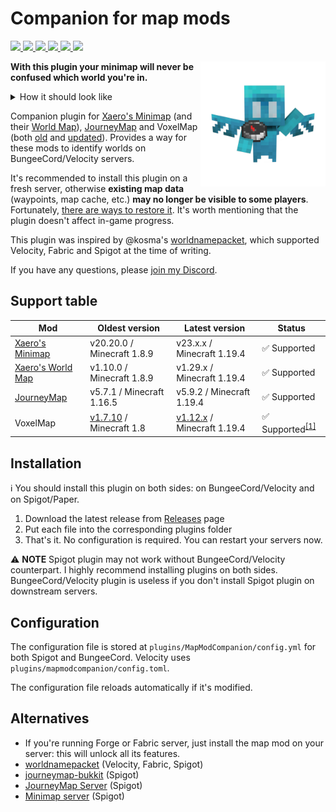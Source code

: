 # Companion for map mods

<p>
  <a href="https://github.com/turikhay/MapModCompanion/blob/main/LICENSE.txt">
    <img src="https://img.shields.io/github/license/turikhay/MapModCompanion">
  </a>
  <a href="https://github.com/turikhay/MapModCompanion/actions/workflows/e2e_minmax.yml">
    <img src="https://github.com/turikhay/MapModCompanion/actions/workflows/e2e_minmax.yml/badge.svg" />
  </a>
  <a href="https://modrinth.com/plugin/modmapcompanion">
    <img src="https://img.shields.io/modrinth/dt/UO7aDcrF?label=Modrinth%20%28downloads%29" />
  </a>
  <a href="https://www.curseforge.com/minecraft/bukkit-plugins/mapmodcompanion">
    <img src="https://cf.way2muchnoise.eu/full_674380_downloads.svg">
  </a>
  <a href="https://www.spigotmc.org/resources/mapmodcompanion.105128/">
    <img src="https://img.shields.io/spiget/downloads/105128?label=Spigot%20%28downloads%29">
  </a>
  <a href="https://www.buymeacoffee.com/turikhay">
    <img src="https://www.buymeacoffee.com/assets/img/custom_images/orange_img.png" height="20px">
  </a>
</p>

<img
  align="right"
  width="200"
  height="200"
  src="https://raw.githubusercontent.com/turikhay/MapModCompanion-design/main/allaylogo3_1000_10.png"
  alt="Allay from Minecraft holding a compass and waving with their other hand at the viewer"
/>

**With this plugin your minimap will never be confused which world you're in.**

<details><summary>How it should look like</summary>

| Mod | Screenshot |
| ----|------------|
| Xaero's WorldMap | <img src="https://raw.githubusercontent.com/turikhay/MapModCompanion-design/main/2023-03-28_00.32.04_1.png" width="200" /> |
| VoxelMap | <img src="https://raw.githubusercontent.com/turikhay/MapModCompanion-design/main/2023-03-28_00.34.50_1.png" width="200" /> <img src="https://raw.githubusercontent.com/turikhay/MapModCompanion-design/main/2023-03-28_00.35.04_1.png" width="200" /> |
| Xaero's Minimap | See Xaero's WorldMap |
| JourneyMap | It just works 😄 |

</details> 

Companion plugin for
[Xaero's Minimap](https://www.curseforge.com/minecraft/mc-mods/xaeros-minimap)
(and their [World Map](https://www.curseforge.com/minecraft/mc-mods/xaeros-world-map)),
[JourneyMap](https://www.curseforge.com/minecraft/mc-mods/journeymap) and
VoxelMap (both [old](https://www.curseforge.com/minecraft/mc-mods/voxelmap) and [updated](https://modrinth.com/mod/voxelmap-updated)).
Provides a way for these mods to identify worlds on BungeeCord/Velocity servers.

It's recommended to install this plugin on a fresh server, otherwise **existing map data**
(waypoints, map cache, etc.) **may no longer be visible to some players**. Fortunately,
[there are ways to restore it](https://github.com/turikhay/MapModCompanion/wiki/Restore-map-data).
It's worth mentioning that the plugin doesn't affect in-game progress.

This plugin was inspired by @kosma's [worldnamepacket](https://github.com/kosma/worldnamepacket),
which supported Velocity, Fabric and Spigot at the time of writing.

If you have any questions, please [join my Discord](https://discord.gg/H9ACHEqBrg).

## Support table
| Mod                                                                                | Oldest version             | Latest version                                               | Status      |
|------------------------------------------------------------------------------------|----------------------------|--------------------------------------------------------------|-------------|
| [Xaero's Minimap](https://www.curseforge.com/minecraft/mc-mods/xaeros-minimap)     | v20.20.0 / Minecraft 1.8.9 | v23.x.x / Minecraft 1.19.4                                   | ✅ Supported |
| [Xaero's World Map](https://www.curseforge.com/minecraft/mc-mods/xaeros-world-map) | v1.10.0 / Minecraft 1.8.9  | v1.29.x / Minecraft 1.19.4                                   | ✅ Supported |
| [JourneyMap](https://www.curseforge.com/minecraft/mc-mods/journeymap)              | v5.7.1 / Minecraft 1.16.5  | v5.9.2 / Minecraft 1.19.4                               | ✅ Supported |
| VoxelMap                                                                           | [v1.7.10](https://www.curseforge.com/minecraft/mc-mods/voxelmap) / Minecraft 1.8    | [v1.12.x](https://modrinth.com/mod/voxelmap-updated) / Minecraft 1.19.4 | ✅ Supported<sup class="reference">[[1]](https://github.com/turikhay/MapModCompanion/issues/8)</sup> |


## Installation

ℹ️ You should install this plugin on both sides: on BungeeCord/Velocity and on Spigot/Paper.

1. Download the latest release from [Releases](https://github.com/turikhay/MapModCompanion/releases) page
2. Put each file into the corresponding plugins folder
3. That's it. No configuration is required. You can restart your servers now.

⚠️ **NOTE** Spigot plugin may not work without BungeeCord/Velocity counterpart. I highly recommend installing
plugins on both sides. BungeeCord/Velocity plugin is useless if you don't install Spigot plugin on
downstream servers.

## Configuration
The configuration file is stored at `plugins/MapModCompanion/config.yml` for both Spigot and BungeeCord.
Velocity uses `plugins/mapmodcompanion/config.toml`.

The configuration file reloads automatically if it's modified.

## Alternatives
- If you're running Forge or Fabric server, just install the map mod on your server: this will unlock all its
  features.
- [worldnamepacket](https://github.com/kosma/worldnamepacket) (Velocity, Fabric, Spigot)
- [journeymap-bukkit](https://github.com/TeamJM/journeymap-bukkit) (Spigot)
- [JourneyMap Server](https://www.curseforge.com/minecraft/mc-mods/journeymap-server) (Spigot)
- [Minimap server](https://github.com/Ewpratten/MinimapServer) (Spigot)

